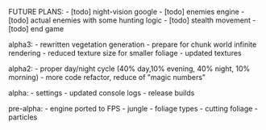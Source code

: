 FUTURE PLANS:
    - [todo] night-vision google
    - [todo] enemies engine
    - [todo] actual enemies with some hunting logic
    - [todo] stealth movement
    - [todo] end game

alpha3:
    - rewritten vegetation generation
    - prepare for chunk world infinite rendering
    - reduced texture size for smaller foliage
    - updated textures

alpha2:
    - proper day/night cycle (40% day,10% evening, 40% night, 10% morning)
    - more code refactor, reduce of "magic numbers"

alpha:
    - settings
    - updated console logs
    - release builds

pre-alpha:
    - engine ported to FPS
    - jungle
    - foliage types
    - cutting foliage
    - particles